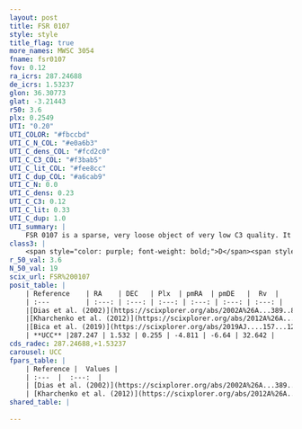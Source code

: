 ```yaml
---
layout: post
title: FSR 0107
style: style
title_flag: true
more_names: MWSC 3054
fname: fsr0107
fov: 0.12
ra_icrs: 287.24688
de_icrs: 1.53237
glon: 36.30773
glat: -3.21443
r50: 3.6
plx: 0.2549
UTI: "0.20"
UTI_COLOR: "#fbccbd"
UTI_C_N_COL: "#e0a6b3"
UTI_C_dens_COL: "#fcd2c0"
UTI_C_C3_COL: "#f3bab5"
UTI_C_lit_COL: "#fee8cc"
UTI_C_dup_COL: "#a6cab9"
UTI_C_N: 0.0
UTI_C_dens: 0.23
UTI_C_C3: 0.12
UTI_C_lit: 0.33
UTI_C_dup: 1.0
UTI_summary: |
    FSR 0107 is a sparse, very loose object of very low C3 quality. It is poorly studied in the literature, with no articles listed in the last 6 years.<br><br><span style="color: #99180f; font-weight: bold;">Warning: </span>contains less than 25 stars with <i>P>0.5</i> estimated.
class3: |
    <span style="color: purple; font-weight: bold;">D</span><span style="color: red; font-weight: bold;">C</span>
r_50_val: 3.6
N_50_val: 19
scix_url: FSR%200107
posit_table: |
    | Reference    | RA    | DEC   | Plx  | pmRA  | pmDE   |  Rv  |
    | :---         | :---: | :---: | :---: | :---: | :---: | :---: |
    |[Dias et al. (2002)](https://scixplorer.org/abs/2002A%26A...389..871D) | 287.258 | 1.536 | -- | -1.73 | -4.49 | -- |
    |[Kharchenko et al. (2012)](https://scixplorer.org/abs/2012A%26A...543A.156K) | 287.262 | 1.537 | -- | -4.36 | -5.1 | -- |
    |[Bica et al. (2019)](https://scixplorer.org/abs/2019AJ....157...12B) | 287.258 | 1.537 | -- | -- | -- | -- |
    | **UCC** |287.247 | 1.532 | 0.255 | -4.811 | -6.64 | 32.642 | 
cds_radec: 287.24688,+1.53237
carousel: UCC
fpars_table: |
    | Reference |  Values |
    | :---  |  :---:  |
    | [Dias et al. (2002)](https://scixplorer.org/abs/2002A%26A...389..871D) | `E(B-V)=1.02, Dist=2847.0, Age=9.1` |
    | [Kharchenko et al. (2012)](https://scixplorer.org/abs/2012A%26A...543A.156K) | `e_bv=1.02, distance=2847, log_age=9.1` |
shared_table: |
    
---
```

